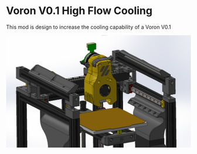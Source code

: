 # Voron V0.1 High Flow Cooling

This mod is design to increase the cooling capability of a Voron V0.1


<img src="./IMG/cooling1.png" width="1000">
